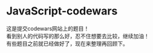 # JavaScript-codewars
这是提交codewars网站上的题目！<br />
看到别人的代码写的那么好，忍不住想要去比较，继续加油！ <br />
有些题目之前就已经做好了，现在来整理再回顾下。
